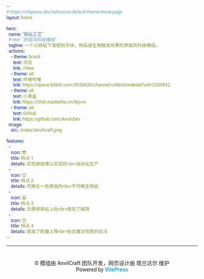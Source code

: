 ```yaml
---
# https://vitepress.dev/reference/default-theme-home-page
layout: home

hero:
  name: "铁砧工艺"
  # text: "原版风科技模组"
  tagline: 一个以铁砧下落砸到方块，物品或生物触发效果的原版风科技模组。
  actions:
    - theme: brand
      text: 浏览
      link: /View
    - theme: alt
      text: 哔哩哔哩
      link: https://space.bilibili.com/5930630/channel/collectiondetail?sid=2530932
    - theme: alt
      text: 小黑盒
      link: https://chat.xiaoheihe.cn/ibjvvo
    - theme: alt
      text: Github
      link: https://github.com/Anvil-Dev
  image:
    src: /index/Anvilcraft.png

features:
  - 
    icon: 😎
    title: 特点 1
    details: 实现原版难以实现的<br>自动化生产
  - 
    icon: 😊
    title: 特点 2
    details: 可再生一些原版的<br>不可再生物品
  - 
    icon: 😁
    title: 特点 3
    details: 方便将铁砧上抬<br>增加了磁铁
  - 
    icon: 😍
    title: 特点 4
    details: 提高了附魔上限<br>包含魔法性质的玩法
---
```


<style>
@import url('https://fonts.googleapis.com/css2?family=Roboto+Flex:ital,wght@0,100..900;1,100..900&display=swap');
@import url('https://fonts.googleapis.com/css2?family=Noto+Sans+SC:wght@100..900&family=Noto+Sans:ital,wght@0,100..900;1,100..900&display=swap');

  * {
    font-family: 'Roboto', 'HarmonyOSHans', 'Roboto Flex', 'Noto Sans CJK SC', 'Noto Sans SC', 'Segoe UI Variable Text', 'Roboto Flex', 'Roboto', 'Segoe UI', 'Inter', 'Sarasa UI SC', 'PingFang SC', 'Microsoft Yahei UI', 'Noto Sans CJK SC', 'Noto Sans SC', sans-serif;
  }

  .image-bg {
    border-radius: 100vh !important;
  }
  .VPHome {
    margin-bottom: 40px !important;
  }
</style>

<hr>

<center style="padding-top:20px">
  © 模组由 AnvilCraft 团队开发，网页设计由 塔兰达尔 维护
  <br>
  Powered by <span style="color:#21aed4;font-weight:bold">VitePress</span>
</center>